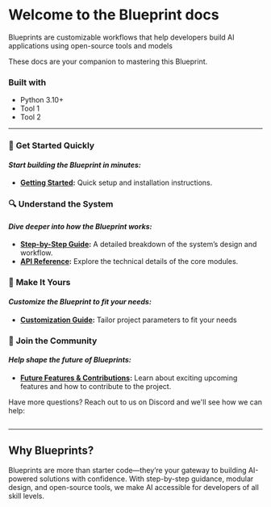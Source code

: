 # **Welcome to the Blueprint docs**

Blueprints are customizable workflows that help developers build AI applications using open-source tools and models

These docs are your companion to mastering this Blueprint.

### Built with
- Python 3.10+
- Tool 1
- Tool 2


---

### 🚀 **Get Started Quickly**
#### _Start building the Blueprint in minutes:_
- **[Getting Started](getting-started.md):** Quick setup and installation instructions.

### 🔍 **Understand the System**
#### _Dive deeper into how the Blueprint works:_
- **[Step-by-Step Guide](step-by-step-guide.md):** A detailed breakdown of the system’s design and workflow.
- **[API Reference](api.md):** Explore the technical details of the core modules.

### 🎨 **Make It Yours**
#### _Customize the Blueprint to fit your needs:_
- **[Customization Guide](customization.md):** Tailor project parameters to fit your needs

### 🌟 **Join the Community**
#### _Help shape the future of Blueprints:_
- **[Future Features & Contributions](future-features-contributions.md):** Learn about exciting upcoming features and how to contribute to the project.


Have more questions? Reach out to us on Discord and we'll see how we can help:

<a target="_blank" href="https://discord.gg/gazz5XDU"><img src="https://dcbadge.limes.pink/api/server/gazz5XDU" alt="" /></a>

---

## **Why Blueprints?**

Blueprints are more than starter code—they’re your gateway to building AI-powered solutions with confidence. With step-by-step guidance, modular design, and open-source tools, we make AI accessible for developers of all skill levels.
